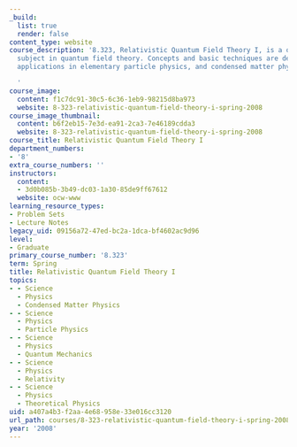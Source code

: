```yaml
---
_build:
  list: true
  render: false
content_type: website
course_description: '8.323, Relativistic Quantum Field Theory I, is a one-term self-contained
  subject in quantum field theory. Concepts and basic techniques are developed through
  applications in elementary particle physics, and condensed matter physics.

  '
course_image:
  content: f1c7dc91-30c5-6c36-1eb9-98215d8ba973
  website: 8-323-relativistic-quantum-field-theory-i-spring-2008
course_image_thumbnail:
  content: b6f2eb15-7e3d-ea91-2ca3-7e46189cdda3
  website: 8-323-relativistic-quantum-field-theory-i-spring-2008
course_title: Relativistic Quantum Field Theory I
department_numbers:
- '8'
extra_course_numbers: ''
instructors:
  content:
  - 3d0b085b-3b49-dc03-1a30-85de9ff67612
  website: ocw-www
learning_resource_types:
- Problem Sets
- Lecture Notes
legacy_uid: 09156a72-47ed-bc2a-1dca-bf4602ac9d96
level:
- Graduate
primary_course_number: '8.323'
term: Spring
title: Relativistic Quantum Field Theory I
topics:
- - Science
  - Physics
  - Condensed Matter Physics
- - Science
  - Physics
  - Particle Physics
- - Science
  - Physics
  - Quantum Mechanics
- - Science
  - Physics
  - Relativity
- - Science
  - Physics
  - Theoretical Physics
uid: a407a4b3-f2aa-4e68-958e-33e016cc3120
url_path: courses/8-323-relativistic-quantum-field-theory-i-spring-2008
year: '2008'
---
```

